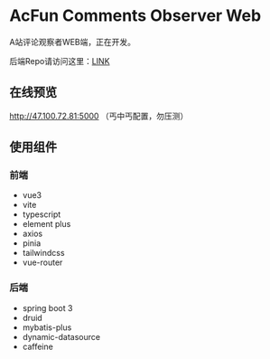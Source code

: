 # AcFun Comments Observer Web

A站评论观察者WEB端，正在开发。

后端Repo请访问这里：[LINK](https://github.com/WangHongshuo/acfun_comments_observer_backend)

## 在线预览

http://47.100.72.81:5000 （丐中丐配置，勿压测）

## 使用组件

### 前端

- vue3 
- vite
- typescript
- element plus
- axios
- pinia
- tailwindcss
- vue-router

### 后端

- spring boot 3
- druid
- mybatis-plus
- dynamic-datasource
- caffeine
